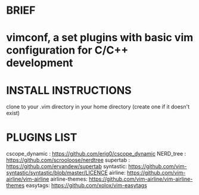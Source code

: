 # BRIEF
# vimconf, a set plugins with basic vim configuration for C/C++ development

# INSTALL INSTRUCTIONS
clone to your .vim directory in your home directory (create one if it doesn't exist)

# PLUGINS LIST
cscope_dynamic : https://github.com/erig0/cscope_dynamic
NERD_tree : https://github.com/scrooloose/nerdtree
supertab : https://github.com/ervandew/supertab
syntastic: https://github.com/vim-syntastic/syntastic/blob/master/LICENCE
airline: https://github.com/vim-airline/vim-airline
airline-themes: https://github.com/vim-airline/vim-airline-themes
easytags: https://github.com/xolox/vim-easytags
